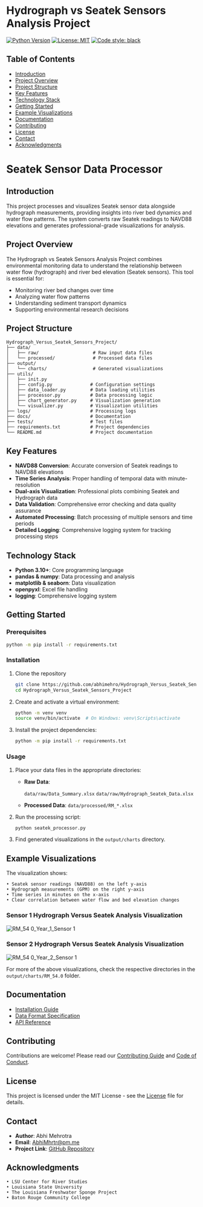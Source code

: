 # Hydrograph vs Seatek Sensors Analysis Project

[![Python Version](https://img.shields.io/badge/python-3.10%2B-blue)](https://www.python.org/downloads/)
[![License: MIT](https://img.shields.io/badge/License-MIT-yellow.svg)](https://opensource.org/licenses/MIT)
[![Code style: black](https://img.shields.io/badge/code%20style-black-000000.svg)](https://github.com/psf/black)

## Table of Contents

- [Introduction](#introduction)
- [Project Overview](#project-overview)
- [Project Structure](#project-structure)
- [Key Features](#key-features)
- [Technology Stack](#technology-stack)
- [Getting Started](#getting-started)
- [Example Visualizations](#example-visualizations)
- [Documentation](#documentation)
- [Contributing](#contributing)
- [License](#license)
- [Contact](#contact)
- [Acknowledgments](#acknowledgments)

# Seatek Sensor Data Processor

## Introduction

This project processes and visualizes Seatek sensor data alongside hydrograph measurements, providing insights into river bed dynamics and water flow patterns. The system converts raw Seatek readings to NAVD88 elevations and generates professional-grade visualizations for analysis.

## Project Overview

The Hydrograph vs Seatek Sensors Analysis Project combines environmental monitoring data to understand the relationship between water flow (hydrograph) and river bed elevation (Seatek sensors). This tool is essential for:
- Monitoring river bed changes over time
- Analyzing water flow patterns
- Understanding sediment transport dynamics
- Supporting environmental research decisions

## Project Structure

```
Hydrograph_Versus_Seatek_Sensors_Project/
├── data/
│   ├── raw/                    # Raw input data files
│   └── processed/              # Processed data files
├── output/
│   └── charts/                 # Generated visualizations
├── utils/
│   ├── init.py
│   ├── config.py              # Configuration settings
│   ├── data_loader.py         # Data loading utilities
│   ├── processor.py           # Data processing logic
│   ├── chart_generator.py     # Visualization generation
│   └── visualizer.py          # Visualization utilities
├── logs/                      # Processing logs
├── docs/                      # Documentation
├── tests/                     # Test files
├── requirements.txt           # Project dependencies
└── README.md                  # Project documentation
```

## Key Features

- **NAVD88 Conversion**: Accurate conversion of Seatek readings to NAVD88 elevations
- **Time Series Analysis**: Proper handling of temporal data with minute-resolution
- **Dual-axis Visualization**: Professional plots combining Seatek and Hydrograph data
- **Data Validation**: Comprehensive error checking and data quality assurance
- **Automated Processing**: Batch processing of multiple sensors and time periods
- **Detailed Logging**: Comprehensive logging system for tracking processing steps

## Technology Stack

- **Python 3.10+**: Core programming language
- **pandas & numpy**: Data processing and analysis
- **matplotlib & seaborn**: Data visualization
- **openpyxl**: Excel file handling
- **logging**: Comprehensive logging system

## Getting Started

### Prerequisites

   ```bash
   python -m pip install -r requirements.txt
   ```

### Installation

1. Clone the repository

   ```bash
   git clone https://github.com/abhimehro/Hydrograph_Versus_Seatek_Sensors_Project.git
   cd Hydrograph_Versus_Seatek_Sensors_Project
   ```
    
2. Create and activate a virtual environment:

   ```bash
   python -m venv venv
   source venv/bin/activate  # On Windows: venv\Scripts\activate
   ```
   
3. Install the project dependencies:

   ```bash
   python -m pip install -r requirements.txt
   ```

### Usage

1. Place your data files in the appropriate directories:

    - **Raw Data**:

        `data/raw/Data_Summary.xlsx`
        `data/raw/Hydrograph_Seatek_Data.xlsx`

    - **Processed Data**: 
        `data/processed/RM_*.xlsx`

2. Run the processing script:

    ```bash
    python seatek_processor.py
    ```
   
3. Find generated visualizations in the `output/charts` directory.

## Example Visualizations

The visualization shows:

	• Seatek sensor readings (NAVD88) on the left y-axis
	• Hydrograph measurements (GPM) on the right y-axis
	• Time series in minutes on the x-axis
	• Clear correlation between water flow and bed elevation changes

### Sensor 1 Hydrograph Versus Seatek Analysis Visualization

![RM_54 0_Year_1_Sensor 1](https://github.com/user-attachments/assets/de2307b3-68f3-44b3-8b63-2e2bcc8253cf)


### Sensor 2 Hydrograph Versus Seatek Analysis Visualization

![RM_54 0_Year_2_Sensor 1](https://github.com/user-attachments/assets/c351c096-9db8-4c70-94be-dfd9e1f5dc96)

For more of the above visualizations, check the respective directories in the `output/charts/RM_54.0` folder.

## Documentation

- [Installation Guide](docs/technical/installation.md)
- [Data Format Specification](https://github.com/abhimehro/Hydrograph_Versus_Seatek_Sensors_Project/blob/main/docs/visualization/data_format.md)
- [API Reference](https://github.com/abhimehro/Hydrograph_Versus_Seatek_Sensors_Project/blob/main/docs/visualization/API_Documentation.md)

## Contributing

Contributions are welcome! Please read our [Contributing Guide](https://github.com/abhimehro/Hydrograph_Versus_Seatek_Sensors_Project/blob/main/docs/CONTRIBUTING.md) and [Code of Conduct](https://github.com/abhimehro/Hydrograph_Versus_Seatek_Sensors_Project/blob/main/docs/CODE_OF_CONDUCT.md).

## License

This project is licensed under the MIT License - see the [License](https://github.com/abhimehro/Hydrograph_Versus_Seatek_Sensors_Project/blob/main/docs/LICENSE.md) file for details.

## Contact

- **Author**: Abhi Mehrotra
- **Email**: AbhiMhrtr@pm.me
- **Project Link**: [GitHub Repository](https://github.com/abhimehro/Hydrograph_Versus_Seatek_Sensors_Project)

## Acknowledgments
    • LSU Center for River Studies	
    • Louisiana State University
	• The Louisiana Freshwater Sponge Project
	• Baton Rouge Community College